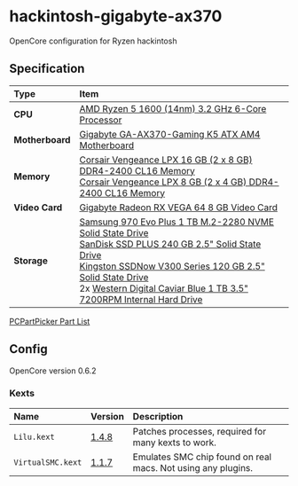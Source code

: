 # hackintosh-gigabyte-ax370

OpenCore configuration for Ryzen hackintosh

## Specification

Type|Item
:----|:----
**CPU** | [AMD Ryzen 5 1600 (14nm) 3.2 GHz 6-Core Processor](https://uk.pcpartpicker.com/product/mV98TW/amd-ryzen-5-1600-32ghz-6-core-processor-yd1600bbaebox)
**Motherboard** | [Gigabyte GA-AX370-Gaming K5 ATX AM4 Motherboard](https://uk.pcpartpicker.com/product/xQQRsY/gigabyte-ga-ax370-gaming-k5-atx-am4-motherboard-ga-ax370-gaming-k5)
**Memory** | [Corsair Vengeance LPX 16 GB (2 x 8 GB) DDR4-2400 CL16 Memory](https://uk.pcpartpicker.com/product/y9rcCJ/corsair-memory-cmk16gx4m2a2400c16)<br>[Corsair Vengeance LPX 8 GB (2 x 4 GB) DDR4-2400 CL16 Memory](https://uk.pcpartpicker.com/product/HBjWGX/corsair-memory-cmk8gx4m2a2400c16)
**Video Card** | [Gigabyte Radeon RX VEGA 64 8 GB Video Card](https://uk.pcpartpicker.com/product/gqTrxr/gigabyte-radeon-rx-vega-64-8gb-video-card-gv-rxvega64-8gd-b)
**Storage** | [Samsung 970 Evo Plus 1 TB M.2-2280 NVME Solid State Drive](https://uk.pcpartpicker.com/product/Zxw7YJ/samsung-970-evo-plus-1-tb-m2-2280-nvme-solid-state-drive-mz-v7s1t0bam)<br>[SanDisk SSD PLUS 240 GB 2.5" Solid State Drive](https://uk.pcpartpicker.com/product/BNGj4D/sandisk-internal-hard-drive-sdssda240gg25)<br>[Kingston SSDNow V300 Series 120 GB 2.5" Solid State Drive](https://uk.pcpartpicker.com/product/rtzv6h/kingston-internal-hard-drive-sv300s37a120g)<br>2x [Western Digital Caviar Blue 1 TB 3.5" 7200RPM Internal Hard Drive](https://uk.pcpartpicker.com/product/MwW9TW/western-digital-internal-hard-drive-wd10ezex)

[PCPartPicker Part List](https://uk.pcpartpicker.com/list/9dp7TJ)

## Config

OpenCore version 0.6.2

### Kexts

Name|Version|Description
:----|:----|:----
`Lilu.kext` | [1.4.8](https://github.com/acidanthera/Lilu/releases/tag/1.4.8) | Patches processes, required for many kexts to work.
`VirtualSMC.kext` | [1.1.7](https://github.com/acidanthera/VirtualSMC/releases/tag/1.1.7) | Emulates SMC chip found on real macs. Not using any plugins.
